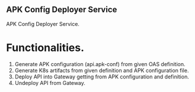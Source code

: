 ## APK Config Deployer Service

APK Config Deployer Service.

# Functionalities.

1. Generate APK configuration (api.apk-conf) from given OAS definition.
2. Generate K8s artifacts from given definition and APK configuration file.
3. Deploy API into Gateway getting from APK configuration and definition.
4. Undeploy API from Gateway.
